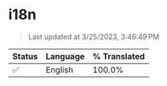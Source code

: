 # i18n

> Last updated at 3/25/2023, 3:46:49 PM

| Status | Language | % Translated |
| --- | --- | --- |
| ✅ | English | 100.0% |